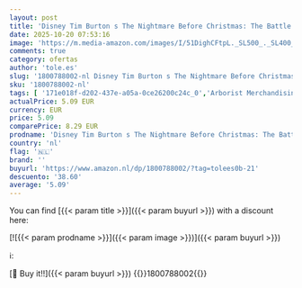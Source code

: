 ```yaml
---
layout: post
title: 'Disney Tim Burton s The Nightmare Before Christmas: The Battle For Pumpkin King: A thrilling original graphic novel'
date: 2025-10-20 07:53:16
image: 'https://m.media-amazon.com/images/I/51DighCFtpL._SL500_._SL400_.jpg'
comments: true
category: ofertas
author: 'tole.es'
slug: '1800788002-nl Disney Tim Burton s The Nightmare Before Christmas: The...'
sku: '1800788002-nl'
tags: [ '171e018f-d202-437e-a05a-0ce26200c24c_0','Arborist Merchandising Root','Boeken','Enge verhalen','Engelstalige boeken','Fantasie voor kinderen','Fantasy voor jongvolwassenen','Featured Categories','Horror jongvolwassenen','Humoristische fictie jongvolwassenen','Kinderboeken','Literatuur & fictie voor jongvolwassenen','Literatuur & fictie voor kinderen','Manga voor jongvolwassenen','Paranormale fantasie voor kinderen','Sciencefiction & fantasy voor jongvolwassenen','Sciencefiction & fantasy voor kinderen','Self Service','Special Features Stores','Stripboeken & beeldromans jongvolwassenen','Stripboeken & graphic novels','Stripboeken voor kinderen','Stripboeken, manga & graphic novels','Strips en graphic novels actie en avontuur jongvolwassenen','Strips en graphic novels fictie jongvolwassenen','Tieners & jongvolwassenen','Visionaire en metafysische fantasyfictie voor kinderen','🇳🇱', ]
actualPrice: 5.09 EUR
currency: EUR
price: 5.09
comparePrice: 8.29 EUR
prodname: 'Disney Tim Burton s The Nightmare Before Christmas: The Battle For Pumpkin King: A thrilling original graphic novel'
country: 'nl'
flag: '🇳🇱'
brand: ''
buyurl: 'https://www.amazon.nl/dp/1800788002/?tag=tolees0b-21'
descuento: '38.60'
average: '5.09'
---
```


You can find [{{< param title >}}]({{< param buyurl >}}) with a discount here:

[![{{< param prodname >}}]({{< param image >}})]({{< param buyurl >}})

ℹ️:


[🛒 Buy it!!]({{< param buyurl >}})
{{<world>}}1800788002{{</world>}}
